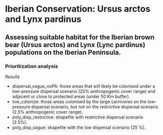 # Iberian Conservation: Ursus arctos and Lynx pardinus
Assessing suitable habitat for the Iberian brown bear (Ursus arctos) and Lynx (Lync pardinus) populations on the Iberian Peninsula. 
---------------
### Prioritization analysis
*Results*
* dispersal_vague_noPA: those areas that will likely be colonised under a low-pressure dispersal scenario (25% anthropogenic cover range) and adjacent or close to protected areas (under 50 Km buffer). 
* low_colonize:  those areas colonised by the large carnivores on the low-pressure dispersal scenario, but not on the restrictive dispersal scenario (2.5% anthropogenic cover range).
* poly_disp_restrictive: shapefile with restrictive dispersal scenario (2.5%). 
* poly_disp_vague: shapefile with the low dispersal scenario (25 %). 

